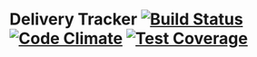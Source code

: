 # Delivery Tracker [![Build Status](https://api.travis-ci.org/chrisleedavis/deliverytracker.svg)](https://travis-ci.org/chrisleedavis/deliverytracker) [![Code Climate](https://codeclimate.com/github/chrisleedavis/deliverytracker/badges/gpa.svg)](https://codeclimate.com/github/chrisleedavis/deliverytracker) [![Test Coverage](https://codeclimate.com/github/chrisleedavis/deliverytracker/badges/coverage.svg)](https://codeclimate.com/github/chrisleedavis/deliverytracker/coverage)
 

